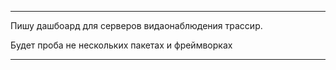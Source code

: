 ***
Пишу дашбоард для серверов видаонаблюдения трассир.

Будет проба не нескольких пакетах и фреймворках

***